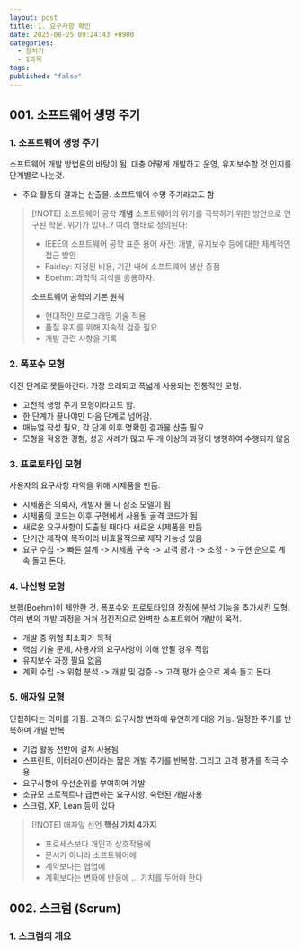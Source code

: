 ```yaml
---
layout: post
title: 1. 요구사항 확인
date: 2025-08-25 09:24:43 +0900
categories:
  - 정처기
  - 1과목
tags:
published: "false"
---
```

## 001. 소프트웨어 생명 주기
### 1. 소프트웨어 생명 주기
소프트웨어 개발 방법론의 바탕이 됨. 대충 어떻게 개발하고 운영, 유지보수할 것 인지를 단계별로 나눈것.
- 주요 활동의 결과는 산출물. 소프트웨어 수명 주기라고도 함


> [!NOTE] 소프트웨어 공학
> **개념**
> 소프트웨어의 위기를 극복하기 위한 방안으로 연구된 학문. 위기가 있나..?
> 여러 형태로 정의된다:
> - IEEE의 소프트웨어 공학 표준 용어 사전: 개발, 유지보수 등에 대한 체계적인 접근 방안
> - Fairley: 지정된 비용, 기간 내에 소프트웨어 생산 중점
> - Boehm: 과학적 지식을 응용하자.
> 
> **소프트웨어 공학의 기본 원칙**
> - 현대적인 프로그래밍 기술 적용
> - 품질 유지를 위해 지속적 검증 필요
> - 개발 관련 사항을 기록

### 2. 폭포수 모형
이전 단계로 못돌아간다. 가장 오래되고 폭넓게 사용되는 전통적인 모형. 
- 고전적 생명 주기 모형이라고도 함. 
- 한 단계가 끝나야만 다음 단계로 넘어감.
- 매뉴얼 작성 필요, 각 단계 이후 명확한 결과물 산출 필요
- 모형을 적용한 경험, 성공 사례가 많고 두 개 이상의 과정이 병행하여 수행되지 않음

### 3. 프로토타입 모형
사용자의 요구사항 파악을 위해 시제품을 만듬. 
- 시제품은 의뢰자, 개발자 둘 다 참조 모델이 됨
- 시제품의 코드는 이후 구현에서 사용될 골격 코드가 됨
- 새로운 요구사항이 도출될 때마다 새로운 시제품을 만듬
- 단기간 제작이 목적이라 비효율적으로 제작 가능성 있음
- 요구 수집 -> 빠른 설계 -> 시제품 구축 -> 고객 평가 -> 조정 - > 구현 순으로 계속 돌고 돈다.
### 4. 나선형 모형
보헴(Boehm)이 제안한 것. 폭포수와 프로토타입의 장점에 분석 기능을 추가시킨 모형. 여러 번의 개발 과정을 거쳐 점진적으로 완벽한 소프트웨어 개발이 목적. 
- 개발 중 위험 최소화가 목적
- 핵심 기술 문제, 사용자의 요구사항이 이해 안될 경우 적합
- 유지보수 과정 필요 없음
- 계획 수립 -> 위험 분석 -> 개발 및 검증 -> 고객 평가 순으로 계속 돌고 돈다.

### 5. 애자일 모형
민첩하다는 의미를 가짐. 고객의 요구사항 변화에 유연하게 대응 가능. 일정한 주기를 반복하며 개발 반복
- 기업 활동 전반에 걸쳐 사용됨
- 스프린트, 이터레이션이라는 짧은 개발 주기를 반복함. 그리고 고객 평가를 적극 수용
- 요구사항에 우선순위를 부여하여 개발
- 소규모 프로젝트나 급변하는 요구사항, 숙련된 개발자용
- 스크럼, XP, Lean 등이 있다


> [!NOTE] 애자일 선언
> **핵심 가치 4가지**
> - 프로세스보다 개인과 상호작용에
> - 문서가 아니라 소프트웨어에
> - 계약보다는 협업에
> - 계획보다는 변화에 반응에
> ... 가치를 두어야 한다
> 

## 002. 스크럼 (Scrum)
### 1. 스크럼의 개요


